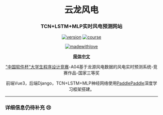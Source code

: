 <div align="center">

<h1> 云龙风电 </h1>

### TCN+LSTM+MLP实时风电预测网站

[![version](https://img.shields.io/badge/Version-0.0.1-blue)](https://github.com/TochusC/ai-assistant-teaching-website)
[![course](https://img.shields.io/badge/UPC-OperatingSystem-blue)](https://github.com/TochusC/ai-assistant-teaching-website)

[![madewithlove](https://img.shields.io/badge/made_with-%E2%9D%A4-red?style=for-the-badge&labelColor=orange)](https://github.com/TochusC/ai-assistant-teaching-website)


[**简体中文**](./README.md)


[”中国软件杯“大学生程序设计竞赛](https://www.cnsoftbei.com/)-A04基于龙源风电数据的风电实时预测系统-竞赛作品-国家三等奖

前端Vue3，后端Django，TCN+LSTM+MLP神经网络使用[PaddlePaddle](https://www.paddlepaddle.org.cn/)深度学习框架搭建。
</div>

---

### 详细信息仍待补充 😢